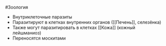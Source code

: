 #Зоология 
- Внутриклеточные паразиты
- Паразитируют в клетках внутренних органов ([[Печень]], селезёнка)
- Также могут паразитировать в клетках [[Кожа]] (кожный лейшманиоз)
- Переносятся москитами